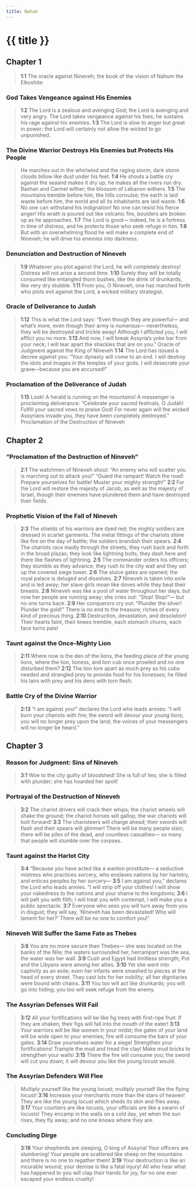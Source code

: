 ```yaml
---
title: Nahum
---
```


# {{ title }}

## Chapter 1

> <a name="1:1">1:1</a> The oracle against Nineveh;
> the book of the vision of Nahum the Elkoshite:

### God Takes Vengeance against His Enemies

> <a name="1:2">1:2</a> The Lord is a zealous and avenging God;
> the Lord is avenging and very angry.
> The Lord takes vengeance against his foes;
> he sustains his rage against his enemies.
> <a name="1:3">1:3</a> The Lord is slow to anger but great in power;
> the Lord will certainly not allow the wicked to go unpunished.

### The Divine Warrior Destroys His Enemies but Protects His People

> He marches out in the whirlwind and the raging storm;
> dark storm clouds billow like dust under his feet.
> <a name="1:4">1:4</a> He shouts a battle cry against the seaand makes it dry up;
> he makes all the rivers run dry.
> Bashan and Carmel wither;
> the blossom of Lebanon withers.
> <a name="1:5">1:5</a> The mountains tremble before him,
> the hills convulse;
> the earth is laid waste before him,
> the world and all its inhabitants are laid waste.
> <a name="1:6">1:6</a> No one can withstand his indignation!
> No one can resist his fierce anger!
> His wrath is poured out like volcanic fire,
> boulders are broken up as he approaches.
> <a name="1:7">1:7</a> The Lord is good—
> indeed, he is a fortress in time of distress,
> and he protects those who seek refuge in him.
> <a name="1:8">1:8</a> But with an overwhelming flood
> he will make a complete end of Nineveh;
> he will drive his enemies into darkness.

### Denunciation and Destruction of Nineveh

> <a name="1:9">1:9</a> Whatever you plot against the Lord, he will completely destroy!
> Distress will not arise a second time.
> <a name="1:10">1:10</a> Surely they will be totally consumed
> like entangled thorn bushes,
> like the drink of drunkards,
> like very dry stubble.
> <a name="1:11">1:11</a> From you, O Nineveh, one has marched forth who plots evil against the Lord,
> a wicked military strategist.

### Oracle of Deliverance to Judah

> <a name="1:12">1:12</a> This is what the Lord says:
> “Even though they are powerful—
> and what’s more, even though their army is numerous—
> nevertheless, they will be destroyed and trickle away!
> Although I afflicted you,
> I will afflict you no more.
> <a name="1:13">1:13</a> And now, I will break Assyria’s yoke bar from your neck;
> I will tear apart the shackles that are on you.”
> Oracle of Judgment against the King of Nineveh
> <a name="1:14">1:14</a> The Lord has issued a decree against you:
> “Your dynasty will come to an end.
> I will destroy the idols and images in the temples of your gods.
> I will desecrate your grave—because you are accursed!”

### Proclamation of the Deliverance of Judah

> <a name="1:15">1:15</a> Look! A herald is running on the mountains!
> A messenger is proclaiming deliverance:
> “Celebrate your sacred festivals, O Judah!
> Fulfill your sacred vows to praise God!
> For never again will the wicked Assyrians invade you,
> they have been completely destroyed.”
> Proclamation of the Destruction of Nineveh

## Chapter 2

### “Proclamation of the Destruction of Nineveh”

> <a name="2:1">2:1</a> The watchmen of Nineveh shout:
> “An enemy who will scatter you is marching out to attack you!”
> “Guard the rampart!
> Watch the road!
> Prepare yourselves for battle!
> Muster your mighty strength!”
> <a name="2:2">2:2</a> For the Lord will restore the majesty of Jacob,
> as well as the majesty of Israel,
> though their enemies have plundered them
> and have destroyed their fields.

### Prophetic Vision of the Fall of Nineveh

> <a name="2:3">2:3</a> The shields of his warriors are dyed red;
> the mighty soldiers are dressed in scarlet garments.
> The metal fittings of the chariots shine like fire on the day of battle;
> the soldiers brandish their spears.
> <a name="2:4">2:4</a> The chariots race madly through the streets,
> they rush back and forth in the broad plazas;
> they look like lightning bolts,
> they dash here and there like flashes of lightning.
> <a name="2:5">2:5</a> The commander orders his officers;
> they stumble as they advance;
> they rush to the city wall
> and they set up the covered siege tower.
> <a name="2:6">2:6</a> The sluice gates are opened;
> the royal palace is deluged and dissolves.
> <a name="2:7">2:7</a> Nineveh is taken into exile and is led away;
> her slave girls moan like doves while they beat their breasts.
> <a name="2:8">2:8</a> Nineveh was like a pool of water throughout her days,
> but now her people are running away;
> she cries out: “Stop! Stop!”—
> but no one turns back.
> <a name="2:9">2:9</a> Her conquerors cry out:
> “Plunder the silver! Plunder the gold!”
> There is no end to the treasure;
> riches of every kind of precious thing.
> <a name="2:10">2:10</a> Destruction, devastation, and desolation!
> Their hearts faint,
> their knees tremble,
> each stomach churns, each face turns pale!

### Taunt against the Once-Mighty Lion

> <a name="2:11">2:11</a> Where now is the den of the lions,
> the feeding place of the young lions,
> where the lion, lioness, and lion cub once prowled
> and no one disturbed them?
> <a name="2:12">2:12</a> The lion tore apart as much prey as his cubs needed
> and strangled prey to provide food for his lionesses;
> he filled his lairs with prey
> and his dens with torn flesh.

### Battle Cry of the Divine Warrior

> <a name="2:13">2:13</a> “I am against you!” declares the Lord who leads armies:
> “I will burn your chariots with fire;
> the sword will devour your young lions;
> you will no longer prey upon the land;
> the voices of your messengers will no longer be heard.”

## Chapter 3

### Reason for Judgment: Sins of Nineveh

> <a name="3:1">3:1</a> Woe to the city guilty of bloodshed!
> She is full of lies;
> she is filled with plunder;
> she has hoarded her spoil!

### Portrayal of the Destruction of Nineveh

> <a name="3:2">3:2</a> The chariot drivers will crack their whips;
> the chariot wheels will shake the ground;
> the chariot horses will gallop;
> the war chariots will bolt forward!
> <a name="3:3">3:3</a> The charioteers will charge ahead;
> their swords will flash
> and their spears will glimmer!
> There will be many people slain;
> there will be piles of the dead,
> and countless casualties—
> so many that people will stumble over the corpses.

### Taunt against the Harlot City

> <a name="3:4">3:4</a> “Because you have acted like a wanton prostitute—
> a seductive mistress who practices sorcery,
> who enslaves nations by her harlotry,
> and entices peoples by her sorcery—
> <a name="3:5">3:5</a> I am against you,” declares the Lord who leads armies.
> “I will strip off your clothes!
> I will show your nakedness to the nations
> and your shame to the kingdoms;
> <a name="3:6">3:6</a> I will pelt you with filth;
> I will treat you with contempt;
> I will make you a public spectacle.
> <a name="3:7">3:7</a> Everyone who sees you will turn away from you in disgust;
> they will say, ‘Nineveh has been devastated!
> Who will lament for her?’
> There will be no one to comfort you!”

### Nineveh Will Suffer the Same Fate as Thebes

> <a name="3:8">3:8</a> You are no more secure than Thebes—
> she was located on the banks of the Nile;
> the waters surrounded her,
> herrampart was the sea,
> the water was her wall.
> <a name="3:9">3:9</a> Cush and Egypt had limitless strength;
> Put and the Libyans were among her allies.
> <a name="3:10">3:10</a> Yet she went into captivity as an exile;
> even her infants were smashed to pieces at the head of every street.
> They cast lots for her nobility;
> all her dignitaries were bound with chains.
> <a name="3:11">3:11</a> You too will act like drunkards;
> you will go into hiding;
> you too will seek refuge from the enemy.

### The Assyrian Defenses Will Fail

> <a name="3:12">3:12</a> All your fortifications will be like fig trees with first-ripe fruit:
> If they are shaken, their figs will fall into the mouth of the eater!
> <a name="3:13">3:13</a> Your warriors will be like women in your midst;
> the gates of your land will be wide open to your enemies;
> fire will consume the bars of your gates.
> <a name="3:14">3:14</a> Draw yourselves water for a siege!
> Strengthen your fortifications!
> Trample the mud and tread the clay!
> Make mud bricks to strengthen your walls!
> <a name="3:15">3:15</a> There the fire will consume you;
> the sword will cut you down;
> it will devour you like the young locust would.

### The Assyrian Defenders Will Flee

> Multiply yourself like the young locust;
> multiply yourself like the flying locust!
> <a name="3:16">3:16</a> Increase your merchants more than the stars of heaven!
> They are like the young locust which sheds its skin and flies away.
> <a name="3:17">3:17</a> Your courtiers are like locusts,
> your officials are like a swarm of locusts!
> They encamp in the walls on a cold day,
> yet when the sun rises, they fly away;
> and no one knows where they are.

### Concluding Dirge

> <a name="3:18">3:18</a> Your shepherds are sleeping, O king of Assyria!
> Your officers are slumbering!
> Your people are scattered like sheep on the mountains
> and there is no one to regather them!
> <a name="3:19">3:19</a> Your destruction is like an incurable wound;
> your demise is like a fatal injury!
> All who hear what has happened to you will clap their hands for joy,
> for no one ever escaped your endless cruelty!
